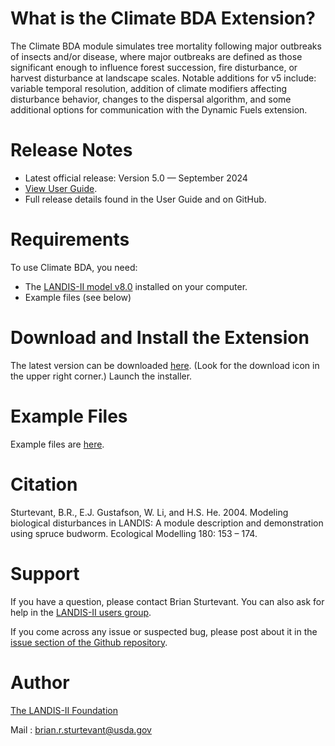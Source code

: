# What is the Climate BDA Extension?

The Climate BDA module simulates tree mortality following major outbreaks of insects and/or disease, where major outbreaks are defined as those significant enough to influence forest succession, fire disturbance, or harvest disturbance at landscape scales. Notable additions for v5 include: variable temporal resolution, addition of climate modifiers affecting disturbance behavior, changes to the dispersal algorithm, and some additional options for communication with the Dynamic Fuels extension.

# Release Notes

- Latest official release: Version 5.0 — September 2024
- [View User Guide](https://github.com/LANDIS-II-Foundation/Extension-Base-BDA/blob/master/docs/LANDIS-II%20Biological%20Disturbance%20Agent%20v5%20User%20Guide.pdf).
- Full release details found in the User Guide and on GitHub.

# Requirements

To use Climate BDA, you need:

- The [LANDIS-II model v8.0](http://www.landis-ii.org/install) installed on your computer.
- Example files (see below)

# Download and Install the Extension

The latest version can be downloaded [here](https://github.com/LANDIS-II-Foundation/Extension-Base-BDA/blob/master/deploy/installer/LANDIS-II-V8%20Climate%20BDA%205.0-setup.exe). (Look for the download icon in the upper right corner.)  Launch the installer.

# Example Files

Example files are [here](https://downgit.github.io/#/home?url=https://github.com/LANDIS-II-Foundation/Extension-Base-BDA/blob/master/testings/Core8-ClimateBDA5.0).

# Citation

Sturtevant, B.R., E.J. Gustafson, W. Li, and H.S. He. 2004. Modeling biological disturbances in LANDIS: A module description and demonstration using spruce budworm. Ecological Modelling 180: 153 – 174.

# Support

If you have a question, please contact Brian Sturtevant. 
You can also ask for help in the [LANDIS-II users group](http://www.landis-ii.org/users).

If you come across any issue or suspected bug, please post about it in the [issue section of the Github repository](https://github.com/LANDIS-II-Foundation/Extension-Base-BDA/issues).

# Author

[The LANDIS-II Foundation](http://www.landis-ii.org)

Mail : brian.r.sturtevant@usda.gov
